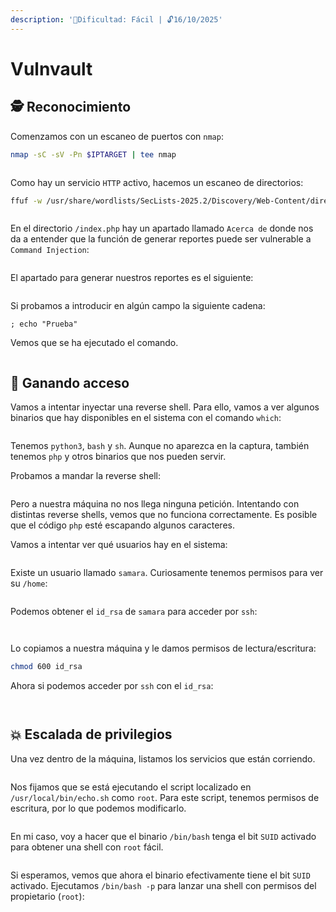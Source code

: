 ```yaml
---
description: '🧠Dificultad: Fácil | 🔓16/10/2025'
---
```


# Vulnvault

## 🕵️ Reconocimiento

Comenzamos con un escaneo de puertos con `nmap`:

```bash
nmap -sC -sV -Pn $IPTARGET | tee nmap
```

<figure><img src="../../.gitbook/assets/Pasted image 20251015190452.png" alt=""><figcaption></figcaption></figure>

Como hay un servicio `HTTP` activo, hacemos un escaneo de directorios:

```bash
ffuf -w /usr/share/wordlists/SecLists-2025.2/Discovery/Web-Content/directory-list-lowercase-2.3-medium.txt:FUZZ -u http://$IPTARGET/FUZZ -e .html,.php,.txt,.xml,.js
```

<figure><img src="../../.gitbook/assets/Pasted image 20251015192905.png" alt=""><figcaption></figcaption></figure>

En el directorio `/index.php` hay un apartado llamado `Acerca de` donde nos da a entender que la función de generar reportes puede ser vulnerable a `Command Injection`:&#x20;

<figure><img src="../../.gitbook/assets/Pasted image 20251015190557.png" alt=""><figcaption></figcaption></figure>

El apartado para generar nuestros reportes es el siguiente:

<figure><img src="../../.gitbook/assets/Pasted image 20251015190858.png" alt=""><figcaption></figcaption></figure>

Si probamos a introducir en algún campo la siguiente cadena:

```plaintext
; echo "Prueba"
```

Vemos que se ha ejecutado el comando.

<figure><img src="../../.gitbook/assets/Pasted image 20251015191300.png" alt=""><figcaption></figcaption></figure>

## 🚪 Ganando acceso

Vamos a intentar inyectar una reverse shell. Para ello, vamos a ver algunos binarios que hay disponibles en el sistema con el comando `which`:

<figure><img src="../../.gitbook/assets/Pasted image 20251015191637.png" alt=""><figcaption></figcaption></figure>

Tenemos `python3`, `bash` y `sh`. Aunque no aparezca en la captura, también tenemos `php` y otros binarios que nos pueden servir.

Probamos a mandar la reverse shell:

<figure><img src="../../.gitbook/assets/Pasted image 20251015191713.png" alt=""><figcaption></figcaption></figure>

Pero a nuestra máquina no nos llega ninguna petición. Intentando con distintas reverse shells, vemos que no funciona correctamente. Es posible que el código `php` esté escapando algunos caracteres.

Vamos a intentar ver qué usuarios hay en el sistema:

<figure><img src="../../.gitbook/assets/Pasted image 20251016164232.png" alt=""><figcaption></figcaption></figure>

Existe un usuario llamado `samara`. Curiosamente tenemos permisos para ver su `/home`:

<figure><img src="../../.gitbook/assets/Pasted image 20251016164328.png" alt=""><figcaption></figcaption></figure>

Podemos obtener el `id_rsa` de `samara` para acceder por `ssh`:&#x20;

<figure><img src="../../.gitbook/assets/Pasted image 20251016164421.png" alt=""><figcaption></figcaption></figure>

<figure><img src="../../.gitbook/assets/Pasted image 20251016164617.png" alt=""><figcaption></figcaption></figure>

Lo copiamos a nuestra máquina y le damos permisos de lectura/escritura:

```bash
chmod 600 id_rsa
```

Ahora si podemos acceder por `ssh` con el `id_rsa`:

<figure><img src="../../.gitbook/assets/Pasted image 20251016164554.png" alt=""><figcaption></figcaption></figure>

<figure><img src="../../.gitbook/assets/Pasted image 20251016164759.png" alt=""><figcaption></figcaption></figure>

## 💥 Escalada de privilegios

Una vez dentro de la máquina, listamos los servicios que están corriendo.

<figure><img src="../../.gitbook/assets/Pasted image 20251016164941.png" alt=""><figcaption></figcaption></figure>

Nos fijamos que se está ejecutando el script localizado en `/usr/local/bin/echo.sh` como `root`. Para este script, tenemos permisos de escritura, por lo que podemos modificarlo.

<figure><img src="../../.gitbook/assets/Pasted image 20251016164927.png" alt=""><figcaption></figcaption></figure>

En mi caso, voy a hacer que el binario `/bin/bash` tenga el bit `SUID` activado para obtener una shell con `root` fácil.

<figure><img src="../../.gitbook/assets/Pasted image 20251016165200.png" alt=""><figcaption></figcaption></figure>

Si esperamos, vemos que ahora el binario efectivamente tiene el bit `SUID` activado. Ejecutamos `/bin/bash -p` para lanzar una shell con permisos del propietario (`root`):

<figure><img src="../../.gitbook/assets/Pasted image 20251016165256.png" alt=""><figcaption></figcaption></figure>
